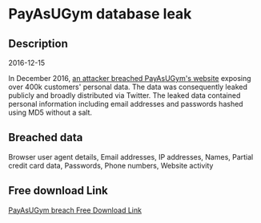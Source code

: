 # PayAsUGym database leak

## Description

2016-12-15

In December 2016, <a href="https://twitter.com/real_1x0123/status/809443917984911364" target="_blank" rel="noopener">an attacker breached PayAsUGym's website</a> exposing over 400k customers' personal data. The data was consequently leaked publicly and broadly distributed via Twitter. The leaked data contained personal information including email addresses and passwords hashed using MD5 without a salt.

## Breached data

Browser user agent details, Email addresses, IP addresses, Names, Partial credit card data, Passwords, Phone numbers, Website activity

## Free download Link

[PayAsUGym breach Free Download Link](https://tinyurl.com/2b2k277t)